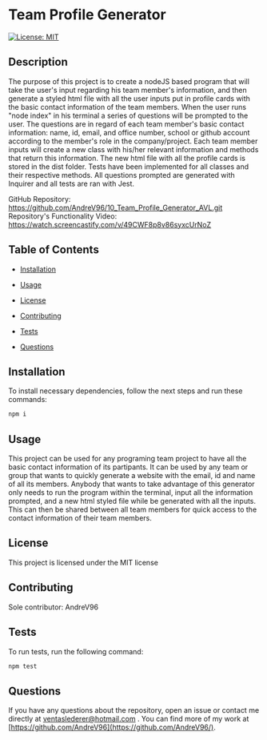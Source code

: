 # Team Profile Generator
[![License: MIT](https://img.shields.io/badge/License-MIT-yellow.svg)](https://opensource.org/licenses/MIT)

## Description

The purpose of this project is to create a nodeJS based program that will take the user's input regarding his team member's information, and then generate a styled html file with all the user inputs put in profile cards with the basic contact information of the team members. When the user runs "node index" in his terminal a series of questions will be prompted to the user. The questions are in regard of each team member's basic contact information: name, id, email, and office number, school or github account according to the member's role in the company/project. Each team member inputs will create a new class with his/her relevant information and methods that return this information. The new html file with all the profile cards is stored in the dist folder. Tests have been implemented for all classes and their respective methods. All questions prompted are generated with Inquirer and all tests are ran with Jest. 

GitHub Repository: https://github.com/AndreV96/10_Team_Profile_Generator_AVL.git 
Repository's Functionality Video: https://watch.screencastify.com/v/49CWF8p8v86syxcUrNoZ

## Table of Contents 

- [Installation](#installation)

- [Usage](#usage)

- [License](#license)

- [Contributing](#contributing)

- [Tests](#tests)

- [Questions](#questions)

## Installation

To install necessary dependencies, follow the next steps and run these commands:

```bash
npm i
```

## Usage

This project can be used for any programing team project to have all the basic contact information of its partipants. It can be used by any team or group that wants to quickly generate a website with the email, id and name of all its members. Anybody that wants to take advantage of this generator only needs to run the program within the terminal, input all the information prompted, and a new html styled file while be generated with all the inputs. This can then be shared between all team members for quick access to the contact information of their team members.

## License

This project is licensed under the MIT license

## Contributing

Sole contributor: AndreV96

## Tests

To run tests, run the following command:

```bash
npm test
```

## Questions

If you have any questions about the repository, open an issue or contact me directly at ventaslederer@hotmail.com . You can find more of my work at [https://github.com/AndreV96](https://github.com/AndreV96/).

